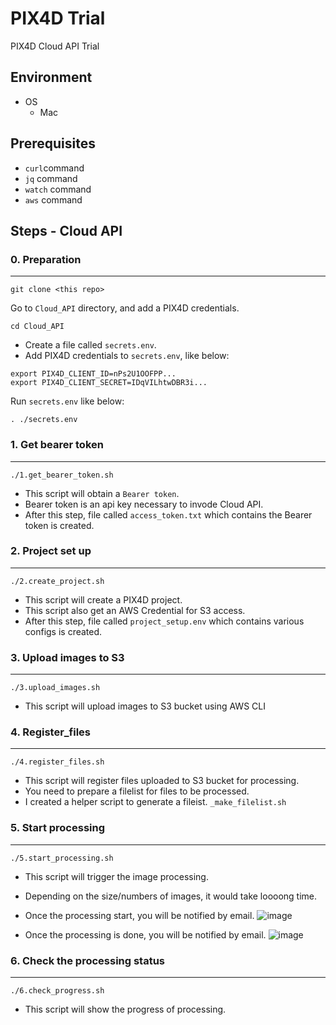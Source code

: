 # PIX4D Trial

PIX4D Cloud API Trial

## Environment

- OS
  - Mac

## Prerequisites

- `curl`command
- `jq` command
- `watch` command
- `aws` command

## Steps - Cloud API

### 0. Preparation

--- 

`git clone <this repo>`

Go to `Cloud_API` directory, and add a PIX4D credentials.

`cd Cloud_API`

- Create a file called `secrets.env`.
- Add PIX4D credentials to `secrets.env`, like below:

```
export PIX4D_CLIENT_ID=nPs2U1OOFPP...
export PIX4D_CLIENT_SECRET=IDqVILhtwDBR3i...
```

Run `secrets.env` like below:

`. ./secrets.env`

### 1. Get bearer token

--- 

`./1.get_bearer_token.sh`

- This script will obtain a `Bearer token`.
- Bearer token is an api key necessary to invode Cloud API.
- After this step, file called `access_token.txt` which contains the Bearer token is created. 

### 2. Project set up

--- 

`./2.create_project.sh`

- This script will create a PIX4D project.
- This script also get an AWS Credential for S3 access.
- After this step, file called `project_setup.env` which contains various configs is created.

### 3. Upload images to S3

--- 

`./3.upload_images.sh`

- This script will upload images to S3 bucket using AWS CLI

### 4. Register_files

--- 

`./4.register_files.sh`

- This script will register files uploaded to S3 bucket for processing.
- You need to prepare a filelist for files to be processed.
- I created a helper script to generate a fileist. `_make_filelist.sh`

### 5. Start processing

--- 

`./5.start_processing.sh`

- This script will trigger the image processing.
- Depending on the size/numbers of images, it would take loooong time.
- Once the processing start, you will be notified by email.
![image](https://github.com/masa-org/PIX4D_TRIAL/assets/45160975/965e6616-9464-4600-8dd4-b7efeaf95dca)

- Once the processing is done, you will be notified by email.
![image](https://github.com/masa-org/PIX4D_TRIAL/assets/45160975/42e85a0b-79f3-4f98-bd87-37a2d2d0896d)


### 6. Check the processing status

--- 

`./6.check_progress.sh`

- This script will show the progress of processing.

